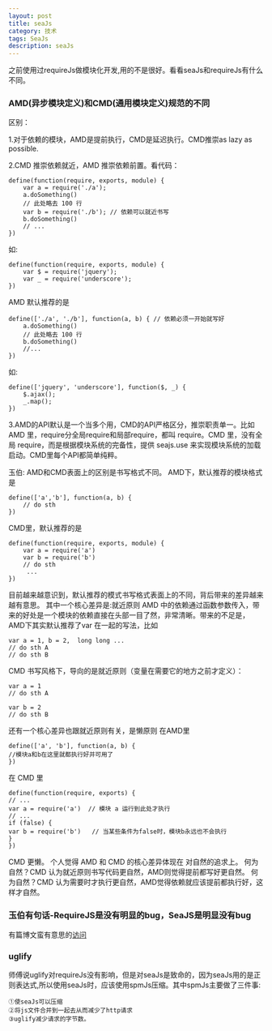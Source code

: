 ```yaml
---
layout: post
title: seaJs
category: 技术
tags: SeaJs
description: seaJs
---
```

之前使用过requireJs做模块化开发,用的不是很好。看看seaJs和requireJs有什么不同。

### AMD(异步模块定义)和CMD(通用模块定义)规范的不同

区别：

1.对于依赖的模块，AMD是提前执行，CMD是延迟执行。CMD推崇as lazy as possible.

2.CMD 推崇依赖就近，AMD 推崇依赖前置。看代码：

	define(function(require, exports, module) {
		var a = require('./a');
		a.doSomething()
		// 此处略去 100 行
		var b = require('./b'); // 依赖可以就近书写
		b.doSomething()
		// ... 
	})
如:
		
	define(function(require, exports, module) {
		var $ = require('jquery');
		var _ = require('underscore');
	})
	
AMD 默认推荐的是

	define(['./a', './b'], function(a, b) { // 依赖必须一开始就写好
		a.doSomething()
		// 此处略去 100 行
		b.doSomething()
		//...
	}) 
如:
		
	define(['jquery', 'underscore'], function($, _) {
		$.ajax();
		_.map();
	})

3.AMD的API默认是一个当多个用，CMD的API严格区分，推崇职责单一。比如 AMD 里，require分全局require和局部require，都叫 require。CMD 里，没有全局 require，而是根据模块系统的完备性，提供 seajs.use 来实现模块系统的加载启动。CMD里每个API都简单纯粹。

玉伯:
AMD和CMD表面上的区别是书写格式不同。
AMD下，默认推荐的模块格式是

	define(['a','b'], function(a, b) {
 	 	// do sth
	})
CMD里，默认推荐的是

	define(function(require, exports, module) {
  		var a = require('a')
  		var b = require('b')
  		// do sth
 		 ...
	})
目前越来越意识到，默认推荐的模式书写格式表面上的不同，背后带来的差异越来越有意思。
其中一个核心差异是:就近原则
AMD 中的依赖通过函数参数传入，带来的好处是一个模块的依赖直接在头部一目了然，非常清晰。带来的不足是，AMD下其实默认推荐了var 在一起的写法，比如

	var a = 1, b = 2,  long long ...
	// do sth A
	// do sth B
	
CMD 书写风格下，导向的是就近原则（变量在需要它的地方之前才定义）：

	var a = 1
	// do sth A

	var b = 2
	// do sth B
还有一个核心差异也跟就近原则有关，是懒原则
在AMD里

	define(['a', 'b'], function(a, b) {
   	//模块a和b在这里就都执行好并可用了
	})
在 CMD 里

	define(function(require, exports) {
   	// ...
   	var a = require('a')  // 模块 a 运行到此处才执行
	// ...
    if (false) {
    var b = require('b')   // 当某些条件为false时，模块b永远也不会执行
   	}
	})
CMD 更懒。
个人觉得 AMD 和 CMD 的核心差异体现在 对自然的追求上。
何为自然？CMD 认为就近原则书写代码更自然，AMD则觉得提前都写好更自然。
何为自然？CMD 认为需要时才执行更自然，AMD觉得依赖就应该提前都执行好，这样才自然。

### 玉伯有句话-RequireJS是没有明显的bug，SeaJS是明显没有bug
有篇博文蛮有意思的[访问](http://www.douban.com/note/283566440/)

### uglify

师傅说uglify对requireJs没有影响，但是对seaJs是致命的，因为seaJs用的是正则表达式,所以使用seaJs时，应该使用spmJs压缩。其中spmJs主要做了三件事:
	
	①使seaJs可以压缩
	②将js文件合并到一起去从而减少了http请求
	③uglify减少请求的字节数。


